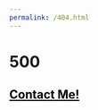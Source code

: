 ```yaml
---
permalink: /404.html
---
```

<!DOCTYPE html>
<html lang="en">
<head>
    <meta charset="UTF-8">
    <meta name="viewport" content="width=device-width, initial-scale=1.0">
    <title>Gian AF</title>
    <link href=style.css rel="stylesheet" />
    <link href="https://fonts.googleapis.com/css?family=Encode+Sans+Semi+Condensed:100,200,300,400" rel="stylesheet">
</head>
    <body class="loading">
    <h1>500</h1>
    <h2><a href=https://wa.me/6285174760123 style="color: black;">Contact Me!</a></h2>
    <div class="gears">
    <div class="gear one">
        <div class="bar"></div>
        <div class="bar"></div>
        <div class="bar"></div>
    </div>
    <div class="gear two">
        <div class="bar"></div>
        <div class="bar"></div>
        <div class="bar"></div>
    </div>
    <div class="gear three">
        <div class="bar"></div>
        <div class="bar"></div>
        <div class="bar"></div>
    </div>
    </div>
    <script src="https://code.jquery.com/jquery-1.10.2.js"></script>
    <script src="main.js" type="text/javascript"></script>
</body>
</html>
